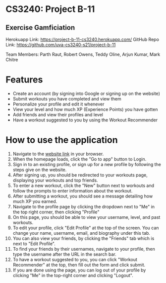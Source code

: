 # CS3240: Project B-11
## Exercise Gamficiation

Herokuapp Link: https://project-b-11-cs3240.herokuapp.com/
GitHub Repo Link: https://github.com/uva-cs3240-s21/project-b-11

Team Members: Parth Raut, Robert Owens, Teddy Oline, Arjun Kumar, Mark Chitre

# Features
- Create an account (by signing into Google or signing up on the website)
- Submit workouts you have completed and view them
- Personalize your profile and edit it whenever
- View your level and how much XP (Experience Points) you have gotten
- Add friends and view their profiles and level
- Have a workout suggested to you by using the Workout Recommender

# How to use the application
1. Navigate to the [website link] in your browser.
2. When the homepage loads, click the "Go to app" button to Login.
3. Sign in to an existing profile, or sign up for a new profile by following the steps give on the website.
4. After signing up, you should be redirected to your workouts page, displaying your workouts and top friends.
5. To enter a new workout, click the "New" button next to workouts and follow the prompts to enter information about the workout.
6. After submitting a workout, you should see a message detailing how much XP you earned.
7. Navigate to the profile page by clicking the dropdown next to "Me" in the top right corner, then clicking "Profile"
8. On this page, you should be able to view your username, level, and past workouts.
9. To edit your profile, click "Edit Profile" at the top of the screen. You can change your name, username, email, and biography under this tab.
10. You can also view your friends, by clicking the "Friends" tab which is next to "Edit Profile".
11. To find your friends by their usernames, navigate to your profile, then type the username after the URL in the search bar. 
12. To have a workout suggested to you, you can click "Workout Recommender" at the top, then fill out the form and click submit.
13. If you are done using the page, you can log out of your profile by clicking "Me" in the top-right corner and clicking "Logout".

[//]: # (These are reference links used in the body of this note and get stripped out when the markdown processor does its job. There is no need to format nicely because it shouldn't be seen. Thanks SO - http://stackoverflow.com/questions/4823468/store-comments-in-markdown-syntax)

   [website link]: <https://project-b-11-cs3240.herokuapp.com/>
